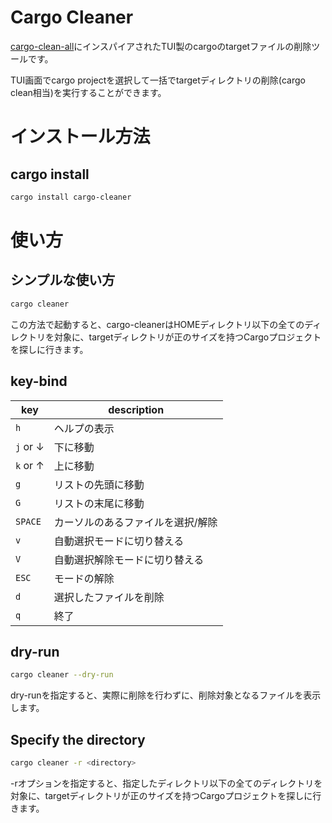 # Cargo Cleaner

[cargo-clean-all](https://crates.io/crates/cargo-clean-all)にインスパイアされたTUI製のcargoのtargetファイルの削除ツールです。

TUI画面でcargo projectを選択して一括でtargetディレクトリの削除(cargo clean相当)を実行することができます。

# インストール方法

## cargo install

```bash
cargo install cargo-cleaner
```

# 使い方

## シンプルな使い方

```bash
cargo cleaner
```

この方法で起動すると、cargo-cleanerはHOMEディレクトリ以下の全てのディレクトリを対象に、targetディレクトリが正のサイズを持つCargoプロジェクトを探しに行きます。

## key-bind

| key     | description       |
|---------|-------------------|
| `h`     | ヘルプの表示            |
| `j` or ↓ | 下に移動              |
| `k` or ↑ | 上に移動              |
| `g`     | リストの先頭に移動         |
| `G`     | リストの末尾に移動         |
| `SPACE`  | カーソルのあるファイルを選択/解除 |
| `v`     | 自動選択モードに切り替える     |
| `V`     | 自動選択解除モードに切り替える   |
| `ESC`   | モードの解除            |
| `d`     | 選択したファイルを削除       |
| `q`     | 終了                |


## dry-run

```bash
cargo cleaner --dry-run
```

dry-runを指定すると、実際に削除を行わずに、削除対象となるファイルを表示します。

## Specify the directory

```bash
cargo cleaner -r <directory>
```

-rオプションを指定すると、指定したディレクトリ以下の全てのディレクトリを対象に、targetディレクトリが正のサイズを持つCargoプロジェクトを探しに行きます。

